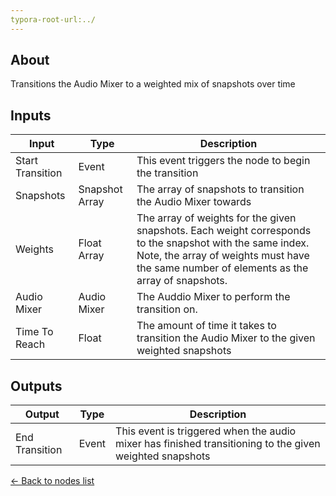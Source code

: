 ```yaml
---
typora-root-url:../
---
```


## About
Transitions the Audio Mixer to a weighted mix of snapshots over time

## Inputs
Input | Type | Description
------------ | ------|-------
Start Transition | Event | This event triggers the node to begin the transition
Snapshots | Snapshot Array| The array of snapshots to transition the Audio Mixer towards
Weights | Float Array | The array of weights for the given snapshots. Each weight corresponds to the snapshot with the same index. Note, the array of weights must have the same number of elements as the array of snapshots. 
Audio Mixer | Audio Mixer | The Auddio Mixer to perform the transition on.
Time To Reach | Float | The amount of time it takes to transition the Audio Mixer to the given weighted snapshots

## Outputs
Output | Type| Description
------------ | -------|------
End Transition | Event | This event is triggered when the audio mixer has finished transitioning to the given weighted snapshots

[<- Back to nodes list](Nodes)
